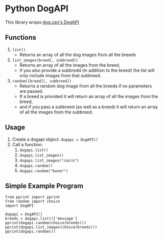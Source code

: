 # Python DogAPI

This library wraps [dog.ceo's DogAPI](https://dog.ceo/dog-api/)

## Functions

1. `list()` 
    - Returns an array of all the dog images from all the breeds
1. `list_images(breed[, subbreed])`
    - Returns an array of all the images from the breed,
    - if you also provide a subbredd (in addition to the breed) the list will only include images from that subbreed.
1. `random([breed][, subbreed])` 
    - Returns a random dog image from all the breeds if no parameters are passed.  
    - If a breed is provided it will return an array of all the images from the breed, 
    - and if you pass a subbreed (as well as a breed) it will return an array of all the images from the subbreed. 

## Usage

1. Create a dogapi object: `dogapi = DogAPI()`
1. Call a function: 
    1. `dogapi.list()`
    1. `dogapi.list_images()`
    1. `dogapi.list_images("cairn")`
    1. `dogapi.random()`
    1. `dogapi.random("boxer")`


## Simple Example Program

    from pprint import pprint
    from random import choice
    import DogAPI

    dogapi = DogAPI()
    breeds = dogapi.list()['message']
    pprint(dogapi.random(choice(breeds)))
    pprint(dogapi.list_images(choice(breeds)))
    pprint(dogapi.random())
